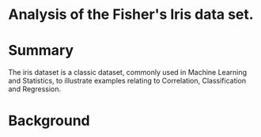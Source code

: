 <h1>Analysis of the Fisher's Iris data set. </h1>

<h1>Summary</h1>
<p>The iris dataset is a classic dataset, commonly used in Machine Learning and Statistics, to illustrate examples relating to Correlation, Classification and Regression. </p>

<h1>Background</h1>
<p>